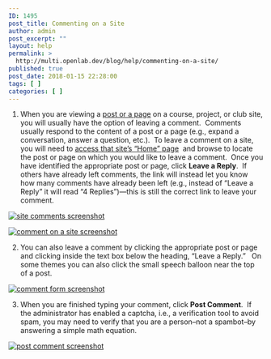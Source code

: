 ```yaml
---
ID: 1495
post_title: Commenting on a Site
author: admin
post_excerpt: ""
layout: help
permalink: >
  http://multi.openlab.dev/blog/help/commenting-on-a-site/
published: true
post_date: 2018-01-15 22:28:00
tags: [ ]
categories: [ ]
---
```

1. When you are viewing a <a title="Building blocks: posts, pages, widgets, and plugins" href="https://multi.openlab.dev/blog/help/building-blocks-posts-pages-widgets-and-plugins/">post or a page</a> on a course, project, or club site, you will usually have the option of leaving a comment.  Comments usually respond to the content of a post or a page (e.g., expand a conversation, answer a question, etc.).  To leave a comment on a site, you will need to <a title="How do I get to my Site?" href="https://multi.openlab.dev/blog/help/how-do-i-get-to-my-site/">access that site’s “Home” page</a>  and browse to locate the post or page on which you would like to leave a comment.  Once you have identified the appropriate post or page, click <strong>Leave a Reply</strong>.  If others have already left comments, the link will instead let you know how many comments have already been left (e.g., instead of “Leave a Reply” it will read “4 Replies”)—this is still the correct link to leave your comment.

<a href="https://multi.openlab.dev/wp-content/uploads/2012/08/Commenting_on_a_Site1.png"><img class="alignnone size-full wp-image-3077" src="https://openlab.citytech.cuny.edu/wp-content/uploads/2012/08/Commenting_on_a_Site1.png" sizes="(max-width: 660px) 100vw, 660px" srcset="https://openlab.citytech.cuny.edu/wp-content/uploads/2012/08/Commenting_on_a_Site1.png 660w, https://openlab.citytech.cuny.edu/wp-content/uploads/2012/08/Commenting_on_a_Site1-300x126.png 300w" alt="site comments screenshot" /></a>

<a href="https://multi.openlab.dev/wp-content/uploads/2012/08/Commenting_on_a_Site2.png"><img class="alignnone size-full wp-image-3078" title="Commenting_on_a_Site2" src="https://openlab.citytech.cuny.edu/wp-content/uploads/2012/08/Commenting_on_a_Site2.png" sizes="(max-width: 660px) 100vw, 660px" srcset="https://openlab.citytech.cuny.edu/wp-content/uploads/2012/08/Commenting_on_a_Site2.png 660w, https://openlab.citytech.cuny.edu/wp-content/uploads/2012/08/Commenting_on_a_Site2-300x109.png 300w" alt="comment on a site screenshot" /></a>

2. You can also leave a comment by clicking the appropriate post or page and clicking inside the text box below the heading, “Leave a Reply.”   On some themes you can also click the small speech balloon near the top of a post.

<a href="https://multi.openlab.dev/wp-content/uploads/2012/08/Commenting_on_a_Site3.png"><img class="alignnone size-full wp-image-3079" title="Commenting_on_a_Site3" src="https://openlab.citytech.cuny.edu/wp-content/uploads/2012/08/Commenting_on_a_Site3.png" sizes="(max-width: 660px) 100vw, 660px" srcset="https://openlab.citytech.cuny.edu/wp-content/uploads/2012/08/Commenting_on_a_Site3.png 660w, https://openlab.citytech.cuny.edu/wp-content/uploads/2012/08/Commenting_on_a_Site3-300x134.png 300w" alt="comment form screenshot" /></a>

3. When you are finished typing your comment, click <strong>Post Comment</strong>.  If the administrator has enabled a captcha, i.e., a verification tool to avoid spam, you may need to verify that you are a person–not a spambot–by answering a simple math equation.

<a href="https://multi.openlab.dev/wp-content/uploads/2012/08/Commenting_on_a_Site4.png"><img class="alignnone size-full wp-image-3080" title="Commenting_on_a_Site4" src="https://openlab.citytech.cuny.edu/wp-content/uploads/2012/08/Commenting_on_a_Site4.png" sizes="(max-width: 660px) 100vw, 660px" srcset="https://openlab.citytech.cuny.edu/wp-content/uploads/2012/08/Commenting_on_a_Site4.png 660w, https://openlab.citytech.cuny.edu/wp-content/uploads/2012/08/Commenting_on_a_Site4-300x184.png 300w" alt="post comment screenshot" /></a>